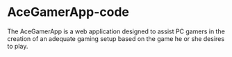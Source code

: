 # AceGamerApp-code

The AceGamerApp is a web application designed to assist PC gamers in the creation of an adequate gaming setup based on the game he or she desires to play.
